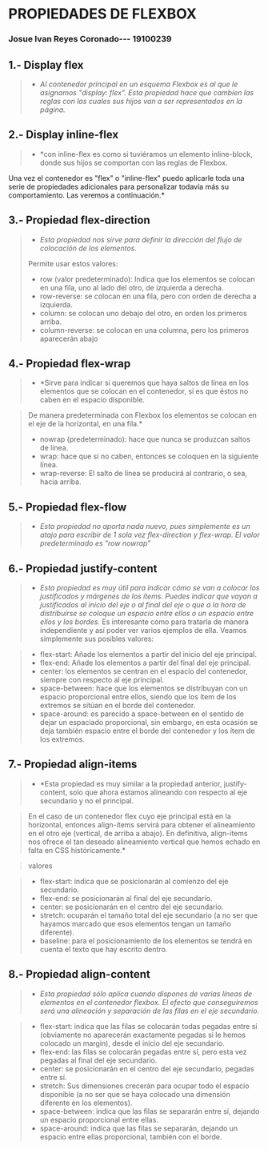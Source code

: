 # **PROPIEDADES DE FLEXBOX**

### Josue Ivan Reyes Coronado--- 19100239    


## 1.- Display flex

> + *Al contenedor principal en un esquema Flexbox es al que le asignamos "display: flex". Esta propiedad hace que cambien las reglas con las cuales sus hijos van a ser representados en la página.*

## 2.- Display inline-flex

> + *con inline-flex es como si tuviéramos un elemento inline-block, donde sus hijos se comportan con las reglas de Flexbox.

Una vez el contenedor es "flex" o "inline-flex" puedo aplicarle toda una serie de propiedades adicionales para personalizar todavía más su comportamiento. Las veremos a continuación.*

## 3.- Propiedad flex-direction

> + *Esta propiedad nos sirve para definir la dirección del flujo de colocación de los elementos.*
>
> Permite usar estos valores:
>+ row (valor predeterminado): Indica que los elementos se colocan en una fila, uno al lado del otro, de izquierda a derecha.
>+ row-reverse: se colocan en una fila, pero con orden de derecha a izquierda.
>+ column: se colocan uno debajo del otro, en orden los primeros arriba.
>+ column-reverse: se colocan en una columna, pero los primeros aparecerán abajo

## 4.- Propiedad flex-wrap

> + *Sirve para indicar si queremos que haya saltos de línea en los elementos que se colocan en el contenedor, si es que éstos no caben en el espacio disponible.

> De manera predeterminada con Flexbox los elementos se colocan en el eje de la horizontal, en una fila.*
> + nowrap (predeterminado): hace que nunca se produzcan saltos de línea.
>+ wrap: hace que si no caben, entonces se coloquen en la siguiente línea.
>+ wrap-reverse: El salto de línea se producirá al contrario, o sea, hacia arriba.

## 5.- Propiedad flex-flow

> + *Esta propiedad no aporta nada nuevo, pues simplemente es un atajo para escribir de 1 sola vez flex-direction y flex-wrap. El valor predeterminado es "row nowrap"*

## 6.- Propiedad justify-content

> + *Esta propiedad es muy útil para indicar cómo se van a colocar los justificados y márgenes de los ítems. Puedes indicar que vayan a justificados al inicio del eje o al final del eje o que a la hora de distribuirse se coloque un espacio entre ellos o un espacio entre ellos y los bordes.*
> Es interesante como para tratarla de manera independiente y así poder ver varios ejemplos de ella. Veamos simplemente sus posibles valores:

>+ flex-start: Añade los elementos a partir del inicio del eje principal.
>+ flex-end: Añade los elementos a partir del final del eje principal.
>+ center: los elementos se centran en el espacio del contenedor, siempre con respecto al eje principal.
>+ space-between: hace que los elementos se distribuyan con un espacio proporcional entre ellos, siendo que los ítem de los extremos se sitúan en el borde del contenedor.
>+ space-around: es parecido a space-between en el sentido de dejar un espaciado proporcional, sin embargo, en esta ocasión se deja también espacio entre el borde del contenedor y los ítem de los extremos.

## 7.- Propiedad align-items

> + *Esta propiedad es muy similar a la propiedad anterior, justify-content, solo que ahora estamos alineando con respecto al eje secundario y no el principal.

>En el caso de un contenedor flex cuyo eje principal está en la horizontal, entonces align-items servirá para obtener el alineamiento en el otro eje (vertical, de arriba a abajo). En definitiva, align-items nos ofrece el tan deseado alineamiento vertical que hemos echado en falta en CSS históricamente.*

>valores

>+ flex-start: indica que se posicionarán al comienzo del eje secundario.
>+ flex-end: se posicionarán al final del eje secundario.
>+ center: se posicionarán en el centro del eje secundario.
>+ stretch: ocuparán el tamaño total del eje secundario (a no ser que hayamos marcado que esos elementos tengan un tamaño diferente).
>+ baseline: para el posicionamiento de los elementos se tendrá en cuenta el texto que hay escrito dentro.

## 8.- Propiedad align-content

> + *Esta propiedad sólo aplica cuando dispones de varias líneas de elementos en el contenedor flexbox. El efecto que conseguiremos será una alineación y separación de las filas en el eje secundario.*

>+ flex-start: indica que las filas se colocarán todas pegadas entre sí (obviamente no aparecerán exactamente pegadas si le hemos colocado un margin), desde el inicio del eje secundario.
>+ flex-end: las filas se colocarán pegadas entre sí, pero esta vez pegadas al final del eje secundario.
>+ center: se posicionarán en el centro del eje secundario, pegadas entre sí.
>+ stretch: Sus dimensiones crecerán para ocupar todo el espacio disponible (a no ser que se haya colocado una dimensión diferente en los elementos).
>+ space-between: indica que las filas se separarán entre sí, dejando un espacio proporcional entre ellas.
>+ space-around: indica que las filas se separarán, dejando un espacio entre ellas proporcional, también con el borde.